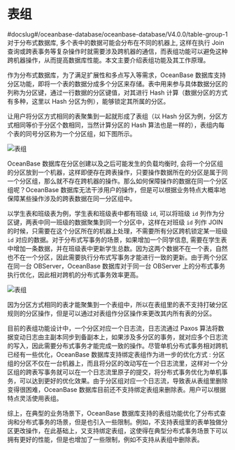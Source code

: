 表组 
=======================
#docslug#/oceanbase-database/oceanbase-database/V4.0.0/table-group-1
对于分布式数据库, 多个表中的数据可能会分布在不同的机器上, 这样在执行 Join 查询或跨表事务等复杂操作时就需要涉及跨机器的通信，而表组功能可以避免这种跨机器操作，从而提高数据库性能。本文主要介绍表组功能及其工作原理。

作为分布式数据库，为了满足扩展性和多点写入等需求，OceanBase 数据库支持分区功能，即将一个表的数据分成多个分区来存储。表中用来参与具体数据分区的列称为分区键，通过一行数据的分区键值，对其进行 Hash 计算（数据分区的方式有多种，这里以 Hash 分区为例），能够锁定其所属的分区。

让用户将分区方式相同的表聚集到一起就形成了表组（以 Hash 分区为例，分区方式相同等价于分区个数相同，当然计算分区的 Hash 算法也是一样的），表组内每个表的同号分区称为一个分区组，如下图所示。

![表组](https://help-static-aliyun-doc.aliyuncs.com/assets/img/zh-CN/4653623461/p355599.jpg)

OceanBase 数据库在分区创建以及之后可能发生的负载均衡时, 会将一个分区组的分区放到一个机器，这样即便存在跨表操作，只要操作数据所在的分区是属于同一个分区组，那么就不存在跨机器的操作。那么如何保障操作的数据在同一个分区组呢？OceanBase 数据库无法干涉用户的操作，但是可以根据业务特点大概率地保障某些操作涉及的跨表数据在同一分区组中。

以学生表和班级表为例，学生表和班级表中都有班级 `id`, 可以将班级 `id` 列作为分区键，两表中同一班级的数据聚集到同一个分区中，这样在对班级 `id` 列作 JOIN 的时候，只需要在这个分区所在的机器上处理，不需要所有分区跨机锁定某一班级 `id` 对应的数据。对于分布式写事务的场景，如果增加一个同学信息, 需要在学生表中增加一条数据，并在班级表中更新学生总数。因为这两个数据不在一个表，自然也不在一个分区，因此需要执行分布式写事务才能进行一致的更新。由于两个分区在同一台 OBServer，OceanBase 数据库对于同一台 OBServer 上的分布式事务执行优化，因此相对跨机的分布式事务效率更高。

![表组](https://help-static-aliyun-doc.aliyuncs.com/assets/img/zh-CN/4653623461/p355996.jpg)

因为分区方式相同的表才能聚集到一个表组中，所以在表组里的表不支持打破分区规则的分区操作，但是可以通过对表组作分区操作来更改其内所有表的分区。

目前的表组功能设计中，一个分区对应一个日志流，日志流通过 Paxos 算法将数据变动日志由主副本同步到备副本上，如果涉及多分区的事务，就对应多个日志流的写入，因此需要分布式事务才能完成一致的操作。尽管单机分布式事务相对跨机已经有一些优化，OceanBase 数据库支持绑定表组作为进一步的优化方式 : 分区组的分区不仅在一台机器上，而且将分区的改动写在一个日志流里，这样对一个分区组的跨表写事务就可以在一个日志流里原子的提交，将分布式事务优化为单机事务，可以达到更好的优化效果。由于分区组对应一个日志流，导致表从表组里删除变得很困难，OceanBase 数据库目前还不支持绑定表组来删除表。用户可以根据特点灵活使用表组。

综上，在典型的业务场景下，OceanBase 数据库支持的表组功能优化了分布式查询和分布式事务的场景，但是也引入一些限制。例如，不支持表组里的表单独做分区更改操作，在此基础上，又支持绑定表组，这使得在典型分布式事务场景下可以拥有更好的性能，但是也增加了一些限制，例如不支持从表组中删除表。
